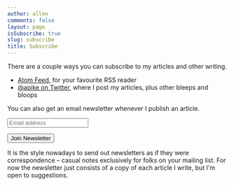 ```yaml
---
author: allen
comments: false
layout: page
isSubscribe: true
slug: subscribe
title: Subscribe
---
```


There are a couple ways you can subscribe to my articles and other writing.

* [Atom Feed](/feed/), for your favourite RSS reader
* [@apike on Twitter](https://twitter.com/apike/), where I post my articles, plus other bleeps and bloops

You can also get an email newsletter whenever I publish an article.

<form class="newsletter" action="https://feed.press/e/mailverify" method="post"
target="popupwindow" onsubmit="window.open('https://feed.press/e/mailverify?feed_id=allenpike', 'popupwindow',
'scrollbars=yes,width=550,height=400');return true">
<input type="text" name="email" placeholder="Email address"/></p>
<input type="submit" value="Join Newsletter" />
<input type="hidden" value="allenpike" name="feed_id"/>
</form>

It is the style nowadays to send out newsletters as if they were correspondence &ndash; casual notes exclusively for folks on your mailing list. For now the newsletter just consists of a copy of each article I write, but I'm open to suggestions.